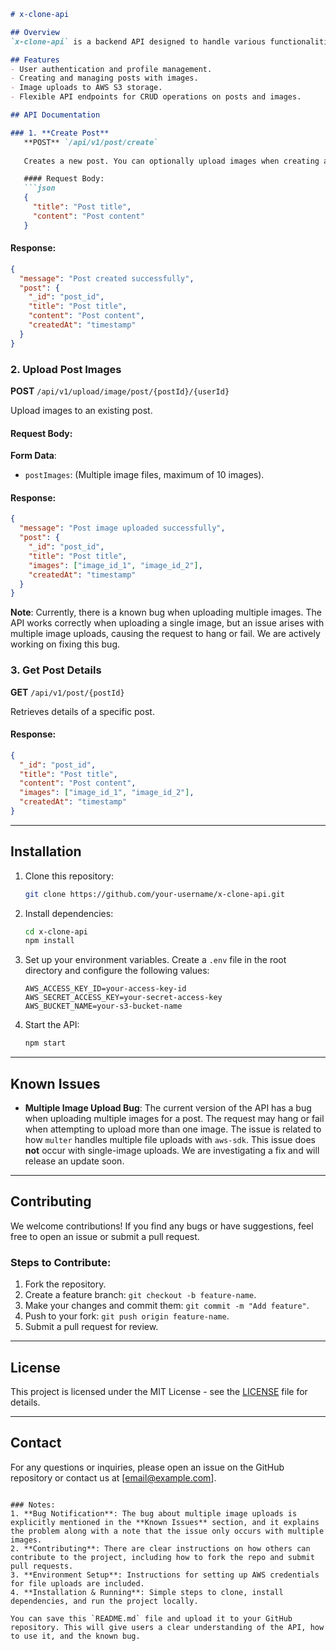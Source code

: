 ```markdown
# x-clone-api

## Overview
`x-clone-api` is a backend API designed to handle various functionalities for managing user posts, images, and interactions in a social media-like application. It provides endpoints for creating posts, uploading images, handling user data, and more. The API uses AWS S3 for image storage and Multer for handling file uploads.

## Features
- User authentication and profile management.
- Creating and managing posts with images.
- Image uploads to AWS S3 storage.
- Flexible API endpoints for CRUD operations on posts and images.

## API Documentation

### 1. **Create Post**
   **POST** `/api/v1/post/create`
   
   Creates a new post. You can optionally upload images when creating a post.

   #### Request Body:
   ```json
   {
     "title": "Post title",
     "content": "Post content"
   }
   ```

   #### Response:
   ```json
   {
     "message": "Post created successfully",
     "post": {
       "_id": "post_id",
       "title": "Post title",
       "content": "Post content",
       "createdAt": "timestamp"
     }
   }
   ```

### 2. **Upload Post Images**
   **POST** `/api/v1/upload/image/post/{postId}/{userId}`

   Upload images to an existing post.

   #### Request Body:
   **Form Data**:
   - `postImages`: (Multiple image files, maximum of 10 images).
   
   #### Response:
   ```json
   {
     "message": "Post image uploaded successfully",
     "post": {
       "_id": "post_id",
       "title": "Post title",
       "images": ["image_id_1", "image_id_2"],
       "createdAt": "timestamp"
     }
   }
   ```

   **Note**: Currently, there is a known bug when uploading multiple images. The API works correctly when uploading a single image, but an issue arises with multiple image uploads, causing the request to hang or fail. We are actively working on fixing this bug.

### 3. **Get Post Details**
   **GET** `/api/v1/post/{postId}`
   
   Retrieves details of a specific post.

   #### Response:
   ```json
   {
     "_id": "post_id",
     "title": "Post title",
     "content": "Post content",
     "images": ["image_id_1", "image_id_2"],
     "createdAt": "timestamp"
   }
   ```

---

## Installation

1. Clone this repository:
   ```bash
   git clone https://github.com/your-username/x-clone-api.git
   ```

2. Install dependencies:
   ```bash
   cd x-clone-api
   npm install
   ```

3. Set up your environment variables. Create a `.env` file in the root directory and configure the following values:
   ```env
   AWS_ACCESS_KEY_ID=your-access-key-id
   AWS_SECRET_ACCESS_KEY=your-secret-access-key
   AWS_BUCKET_NAME=your-s3-bucket-name
   ```

4. Start the API:
   ```bash
   npm start
   ```

---

## Known Issues

- **Multiple Image Upload Bug**: The current version of the API has a bug when uploading multiple images for a post. The request may hang or fail when attempting to upload more than one image. The issue is related to how `multer` handles multiple file uploads with `aws-sdk`. This issue does **not** occur with single-image uploads. We are investigating a fix and will release an update soon.

---

## Contributing

We welcome contributions! If you find any bugs or have suggestions, feel free to open an issue or submit a pull request.

### Steps to Contribute:
1. Fork the repository.
2. Create a feature branch: `git checkout -b feature-name`.
3. Make your changes and commit them: `git commit -m "Add feature"`.
4. Push to your fork: `git push origin feature-name`.
5. Submit a pull request for review.

---

## License

This project is licensed under the MIT License - see the [LICENSE](LICENSE) file for details.

---

## Contact

For any questions or inquiries, please open an issue on the GitHub repository or contact us at [email@example.com].

```

### Notes:
1. **Bug Notification**: The bug about multiple image uploads is explicitly mentioned in the **Known Issues** section, and it explains the problem along with a note that the issue only occurs with multiple images.
2. **Contributing**: There are clear instructions on how others can contribute to the project, including how to fork the repo and submit pull requests.
3. **Environment Setup**: Instructions for setting up AWS credentials for file uploads are included.
4. **Installation & Running**: Simple steps to clone, install dependencies, and run the project locally.

You can save this `README.md` file and upload it to your GitHub repository. This will give users a clear understanding of the API, how to use it, and the known bug.